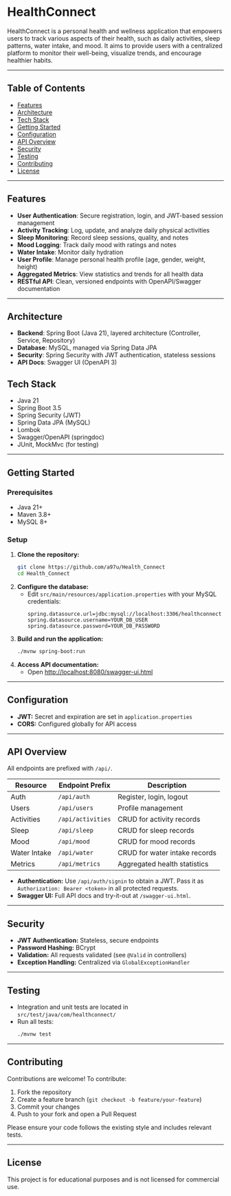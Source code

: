 # HealthConnect

HealthConnect is a personal health and wellness application that empowers
users to track various aspects of their health, such as daily activities, sleep patterns, water
intake, and mood. It aims to provide users with a centralized platform to monitor their
well-being, visualize trends, and encourage healthier habits.

---

## Table of Contents
- [Features](#features)
- [Architecture](#architecture)
- [Tech Stack](#tech-stack)
- [Getting Started](#getting-started)
- [Configuration](#configuration)
- [API Overview](#api-overview)
- [Security](#security)
- [Testing](#testing)
- [Contributing](#contributing)
- [License](#license)

---

## Features
- **User Authentication**: Secure registration, login, and JWT-based session management
- **Activity Tracking**: Log, update, and analyze daily physical activities
- **Sleep Monitoring**: Record sleep sessions, quality, and notes
- **Mood Logging**: Track daily mood with ratings and notes
- **Water Intake**: Monitor daily hydration
- **User Profile**: Manage personal health profile (age, gender, weight, height)
- **Aggregated Metrics**: View statistics and trends for all health data
- **RESTful API**: Clean, versioned endpoints with OpenAPI/Swagger documentation

---

## Architecture
- **Backend**: Spring Boot (Java 21), layered architecture (Controller, Service, Repository)
- **Database**: MySQL, managed via Spring Data JPA
- **Security**: Spring Security with JWT authentication, stateless sessions
- **API Docs**: Swagger UI (OpenAPI 3)

## Tech Stack
- Java 21
- Spring Boot 3.5
- Spring Security (JWT)
- Spring Data JPA (MySQL)
- Lombok
- Swagger/OpenAPI (springdoc)
- JUnit, MockMvc (for testing)

---

## Getting Started

### Prerequisites
- Java 21+
- Maven 3.8+
- MySQL 8+

### Setup
1. **Clone the repository:**
   ```bash
   git clone https://github.com/a97u/Health_Connect
   cd Health_Connect
   ```
2. **Configure the database:**
   - Edit `src/main/resources/application.properties` with your MySQL credentials:
     ```properties
     spring.datasource.url=jdbc:mysql://localhost:3306/healthconnect
     spring.datasource.username=YOUR_DB_USER
     spring.datasource.password=YOUR_DB_PASSWORD
     ```
3. **Build and run the application:**
   ```bash
   ./mvnw spring-boot:run
   ```
4. **Access API documentation:**
   - Open [http://localhost:8080/swagger-ui.html](http://localhost:8080/swagger-ui.html)

---

## Configuration
- **JWT:** Secret and expiration are set in `application.properties`
- **CORS:** Configured globally for API access

---

## API Overview

All endpoints are prefixed with `/api/`.

| Resource      | Endpoint Prefix      | Description                        |
|---------------|---------------------|------------------------------------|
| Auth          | `/api/auth`         | Register, login, logout            |
| Users         | `/api/users`        | Profile management                 |
| Activities    | `/api/activities`   | CRUD for activity records          |
| Sleep         | `/api/sleep`        | CRUD for sleep records             |
| Mood          | `/api/mood`         | CRUD for mood records              |
| Water Intake  | `/api/water`        | CRUD for water intake records      |
| Metrics       | `/api/metrics`      | Aggregated health statistics       |

- **Authentication:** Use `/api/auth/signin` to obtain a JWT. Pass it as `Authorization: Bearer <token>` in all protected requests.
- **Swagger UI:** Full API docs and try-it-out at `/swagger-ui.html`.

---

## Security
- **JWT Authentication:** Stateless, secure endpoints
- **Password Hashing:** BCrypt
- **Validation:** All requests validated (see `@Valid` in controllers)
- **Exception Handling:** Centralized via `GlobalExceptionHandler`

---

## Testing
- Integration and unit tests are located in `src/test/java/com/healthconnect/`
- Run all tests:
  ```bash
  ./mvnw test
  ```

---

## Contributing
Contributions are welcome! To contribute:
1. Fork the repository
2. Create a feature branch (`git checkout -b feature/your-feature`)
3. Commit your changes
4. Push to your fork and open a Pull Request

Please ensure your code follows the existing style and includes relevant tests.

---

## License
This project is for educational purposes and is not licensed for commercial use. 
